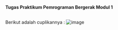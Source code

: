 **Tugas Praktikum Pemrograman Bergerak Modul 1 <br><br>**

Berikut adalah cuplikannya :
![image](https://github.com/user-attachments/assets/22bf01ca-b81a-4e89-a841-dd2bc7b2b79c)
